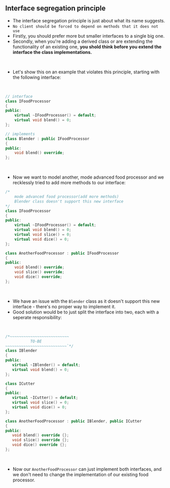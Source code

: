 ## Interface segregation principle

* The interface segregation principle is just about what its name suggests.
* `No client should be forced to depend on methods that it does not use`
* Firstly, you should prefer more but smaller interfaces to a single big one.
* Secondly, when you're adding a derived class or are extending the functionality of an existing one, __you shold think before you extend the interface the class implementations.__

</br>

* Let's show this on an example that violates this principle, starting with the following interface:

</br>

``` c++
// interface
class IFoodProcessor
{
public:
    virtual ~IFoodProcessor() = default;
    virtual void blend() = 0;
};

// implements
class Blender : public IFoodProcessor
{
public:
    void blend() override;
};
```

</br>

* Now we want to model another, mode advanced food processor and we recklessly tried to add more methods to our interface:

``` c++
/*  
    mode advanced food processor(add more methods) 
    Blender class doesn't support this new interface
*/
class IFoodProcessor
{
public:
    virtual ~IFoodProcessor() = default;
    virtual void blend() = 0;
    virtual void slice() = 0;
    virtual void dice() = 0;
};

class AnotherFoodProcessor : public IFoodProcessor 
{
public:
    void blend() override;
    void slice() override;
    void dice() override;
};
```
</br>

* We have an issue with the `Blender` class as it doesn't support this new interface - there's no proper way to implement it.
* Good solution would be to just split the interface into two, each with a seperate responsibility:

</br>

 ``` c++
/*~~~~~~~~~~~~~~~~~~~~~~~~~~
            TO-BE
~~~~~~~~~~~~~~~~~~~~~~~~~~~`*/
class IBlender 
{
public:
    virtual ~IBlender() = default;
    virtual void blend() = 0;
};

class ICutter
{
public:
    virtual ~ICutter() = default;
    virtual void slice() = 0;
    virtual void dice() = 0;
};

class AnotherFoodProcessor : public IBlender, public ICutter
{
public:
    void blend() override {};
    void slice() override {};
    void dice() override {};
};
```

</br>

* Now our `AnotherFoodProcessor` can just implement both interfaces, and we don't need to change the implementation of our existing food processor.